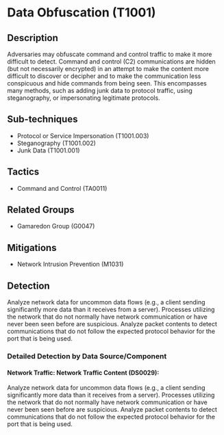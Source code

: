 # Data Obfuscation (T1001)

## Description
Adversaries may obfuscate command and control traffic to make it more difficult to detect. Command and control (C2) communications are hidden (but not necessarily encrypted) in an attempt to make the content more difficult to discover or decipher and to make the communication less conspicuous and hide commands from being seen. This encompasses many methods, such as adding junk data to protocol traffic, using steganography, or impersonating legitimate protocols. 

## Sub-techniques
- Protocol or Service Impersonation (T1001.003)
- Steganography (T1001.002)
- Junk Data (T1001.001)

## Tactics
- Command and Control (TA0011)

## Related Groups
- Gamaredon Group (G0047)

## Mitigations
- Network Intrusion Prevention (M1031)

## Detection
Analyze network data for uncommon data flows (e.g., a client sending significantly more data than it receives from a server). Processes utilizing the network that do not normally have network communication or have never been seen before are suspicious. Analyze packet contents to detect communications that do not follow the expected protocol behavior for the port that is being used. 

### Detailed Detection by Data Source/Component
#### Network Traffic: Network Traffic Content (DS0029): 
Analyze network data for uncommon data flows (e.g., a client sending significantly more data than it receives from a server). Processes utilizing the network that do not normally have network communication or have never been seen before are suspicious. Analyze packet contents to detect communications that do not follow the expected protocol behavior for the port that is being used. 


